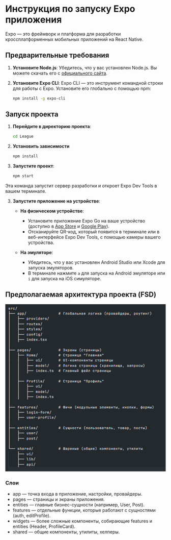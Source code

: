
# Инструкция по запуску Expo приложения

Expo — это фреймворк и платформа для разработки кроссплатформенных мобильных приложений на React Native.

## Предварительные требования

1. **Установите Node.js**: Убедитесь, что у вас установлен Node.js. Вы можете скачать его с [официального сайта](https://nodejs.org/).

2. **Установите Expo CLI**: Expo CLI — это инструмент командной строки для работы с Expo. Установите его глобально с помощью npm:

   ```bash
   npm install -g expo-cli
   ```

## Запуск проекта

1. **Перейдите в директорию проекта**:

   ```bash
   cd League
   ```

2. **Установить зависимости**

   ```bash
   npm install
   ```

3. **Запустите проект**:

   ```bash
   npm start
   ```


Эта команда запустит сервер разработки и откроет Expo Dev Tools в вашем терминале.

3. **Запустите приложение на устройстве**:

   - **На физическом устройстве**:

     - Установите приложение Expo Go на ваше устройство (доступно в [App Store](https://apps.apple.com/app/expo-go/id982107779) и [Google Play](https://play.google.com/store/apps/details?id=host.exp.exponent&hl=en&gl=US)).
     - Отсканируйте QR-код, который появится в терминале или в веб-интерфейсе Expo Dev Tools, с помощью камеры вашего устройства.

   - **На эмуляторе**:
     - Убедитесь, что у вас установлен Android Studio или Xcode для запуска эмуляторов.
     - В терминале нажмите `a` для запуска на Android эмуляторе или `i` для запуска на iOS симуляторе.

## Предполагаемая архитектура проекта (FSD)

![alt text](Readme/arch_fsd.png)

### Слои

- app — точка входа в приложение, настройки, провайдеры.
- pages — страницы и экраны приложения.
- entities — главные бизнес-сущности (например, User, Post).
- features — отдельные функции, которые работают с сущностями (auth, editProfile).
- widgets — более сложные компоненты, собирающие features и entities (Header, ProfileCard).
- shared — общие компоненты, утилиты, хелперы.

